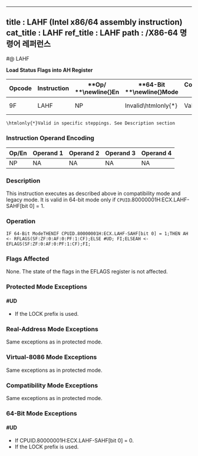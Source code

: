 ----------------------------
title : LAHF (Intel x86/64 assembly instruction)
cat_title : LAHF
ref_title : LAHF
path : /X86-64 명령어 레퍼런스
----------------------------
#@ LAHF

**Load Status Flags into AH Register**

|**Opcode**|**Instruction**|**Op/ **\newline{}**En**|**64-Bit **\newline{}**Mode**|**Compat/**\newline{}**Leg Mode**|**Description**|
|----------|---------------|------------------------|-----------------------------|---------------------------------|---------------|
|9F |LAHF|NP|Invalid\htmlonly{*}|Valid|Load: AH <- EFLAGS(SF:ZF:0:AF:0:PF:1:CF).|

```note
\htmlonly{*}Valid in specific steppings. See Description section
```
### Instruction Operand Encoding


|Op/En|Operand 1|Operand 2|Operand 3|Operand 4|
|-----|---------|---------|---------|---------|
|NP|NA|NA|NA|NA|
### Description


This instruction executes as described above in compatibility mode and legacy mode. It is valid in 64-bit mode only if `CPUID`.80000001H:ECX.LAHF-SAHF[bit 0] = 1. 


### Operation

```info-verb
IF 64-Bit ModeTHENIF CPUID.80000001H:ECX.LAHF-SAHF[bit 0] = 1;THEN AH <- RFLAGS(SF:ZF:0:AF:0:PF:1:CF);ELSE #UD; FI;ELSEAH <- EFLAGS(SF:ZF:0:AF:0:PF:1:CF);FI;
```
### Flags Affected


None. The state of the flags in the EFLAGS register is not affected.


### Protected Mode Exceptions

#### #UD
* If the LOCK prefix is used.

### Real-Address Mode Exceptions



Same exceptions as in protected mode.


### Virtual-8086 Mode Exceptions



Same exceptions as in protected mode.


### Compatibility Mode Exceptions



Same exceptions as in protected mode.


### 64-Bit Mode Exceptions

#### #UD
* If CPUID.80000001H:ECX.LAHF-SAHF[bit 0] = 0.
* If the LOCK prefix is used.
